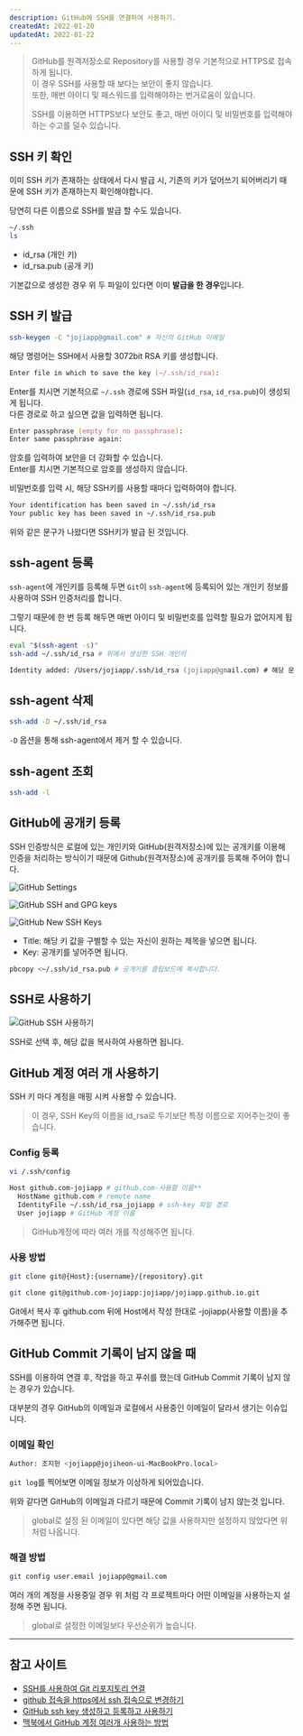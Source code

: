 ```yaml
---
description: GitHub에 SSH를 연결하여 사용하기.  
createdAt: 2022-01-20  
updatedAt: 2022-01-22
---
```


> GitHub를 원격저장소로 Repository를 사용할 경우 기본적으로 HTTPS로 접속하게 됩니다.  
> 이 경우 SSH를 사용할 때 보다는 보안이 좋지 않습니다.  
> 또한, 매번 아이디 및 패스워드를 입력해야하는 번거로움이 있습니다.
>
> SSH를 이용하면 HTTPS보다 보안도 좋고, 매번 아이디 및 비밀번호를 입력해야하는 수고를 덜수 있습니다.

## SSH 키 확인

이미 SSH 키가 존재하는 상태에서 다시 발급 시, 기존의 키가 덮어쓰기 되어버리기 때문에 SSH 키가 존재하는지 확인해야합니다.

당연히 다른 이름으로 SSH를 발급 할 수도 있습니다.

```zsh
~/.ssh
ls
```

- id_rsa (개인 키)
- id_rsa.pub (공개 키)

기본값으로 생성한 경우 위 두 파일이 있다면 이미 **발급을 한 경우**입니다.

## SSH 키 발급

```zsh
ssh-keygen -C "jojiapp@gmail.com" # 자신의 GitHub 이메일
```

해당 명령어는 SSH에서 사용할 3072bit RSA 키를 생성합니다.

```zsh
Enter file in which to save the key (~/.ssh/id_rsa):
```

Enter를 치시면 기본적으로 `~/.ssh` 경로에 SSH 파일(`id_rsa`, `id_rsa.pub`)이 생성되게 됩니다.  
다른 경로로 하고 싶으면 값을 입력하면 됩니다.

```zsh
Enter passphrase (empty for no passphrase):
Enter same passphrase again:
```

암호를 입력하여 보안을 더 강화할 수 있습니다.  
Enter를 치시면 기본적으로 암호를 생성하지 않습니다.

비밀번호를 입력 시, 해당 SSH키를 사용할 때마다 입력하여야 합니다.

```zsh
Your identification has been saved in ~/.ssh/id_rsa
Your public key has been saved in ~/.ssh/id_rsa.pub
```

위와 같은 문구가 나왔다면 SSH키가 발급 된 것입니다.

## ssh-agent 등록

`ssh-agent`에 개인키를 등록해 두면 `Git`이 `ssh-agent`에 등록되어 있는 개인키 정보를 사용하여 SSH 인증처리를 합니다.

그렇기 때문에 한 번 등록 해두면 매번 아이디 및 비밀번호를 입력할 필요가 없어지게 됩니다.

```zsh
eval "$(ssh-agent -s)"
ssh-add ~/.ssh/id_rsa # 위에서 생성한 SSH 개인키

Identity added: /Users/jojiapp/.ssh/id_rsa (jojiapp@gmail.com) # 해당 문구가 출력되면 등록 된 것입니다.
```

## ssh-agent 삭제

```zsh
ssh-add -D ~/.ssh/id_rsa
```

`-D` 옵션을 통해 ssh-agent에서 제거 할 수 있습니다.

## ssh-agent 조회

```zsh
ssh-add -l
```

## GitHub에 공개키 등록

SSH 인증방식은 로컬에 있는 개인키와 GitHub(원격저장소)에 있는 공개키를 이용해 인증을 처리하는 방식이기 때문에 Github(원격저장소)에 공개키를 등록해 주어야 합니다.

![GitHub Settings](../../public/_posts/Git/GitHub_SSH_연결/screenshot1.png)

![GitHub SSH and GPG keys](../../public/_posts/Git/GitHub_SSH_연결/screenshot2.png)

![GitHub New SSH Keys](../../public/_posts/Git/GitHub_SSH_연결/screenshot3.png)

- Title: 해당 키 값을 구별할 수 있는 자신이 원하는 제목을 넣으면 됩니다.
- Key: 공개키를 넣어주면 됩니다.

```zsh
pbcopy <~/.ssh/id_rsa.pub # 공개키를 클립보드에 복사합니다.
```

## SSH로 사용하기

![GitHub SSH 사용하기](../../public/_posts/Git/GitHub_SSH_연결/screenshot4.png)

SSH로 선택 후, 해당 값을 복사하여 사용하면 됩니다.

## GitHub 계정 여러 개 사용하기

SSH 키 마다 계정을 매핑 시켜 사용할 수 있습니다.

> 이 경우, SSH Key의 이름을 id_rsa로 두기보단 특정 이름으로 지어주는것이 좋습니다.

### Config 등록

```zsh
vi /.ssh/config
```

```zsh
Host github.com-jojiapp # github.com-사용할 이름**
  HostName github.com # remote name
  IdentityFile ~/.ssh/id_rsa_jojiapp # ssh-key 파일 경로
  User jojiapp # GitHub 계정 이름
```

> GitHub계정에 따라 여러 개를 작성해주면 됩니다.

### 사용 방법

```zsh
git clone git@{Host}:{username}/{repository}.git
```

```zsh
git clone git@github.com-jojiapp:jojiapp/jojiapp.github.io.git
```

Git에서 복사 후 github.com 뒤에 Host에서 작성 한대로 -jojiapp(사용할 이름)을 추가해주면 됩니다.

## GitHub Commit 기록이 남지 않을 때

SSH를 이용하여 연결 후, 작업을 하고 푸쉬를 했는데 GitHub Commit 기록이 남지 않는 경우가 있습니다.

대부분의 경우 GitHub의 이메일과 로컬에서 사용중인 이메일이 달라서 생기는 이슈입니다.

### 이메일 확인

```zsh
Author: 조지헌 <jojiapp@jojiheon-ui-MacBookPro.local>
```

`git log`를 찍어보면 이메일 정보가 이상하게 되어있습니다.

위와 같다면 GitHub의 이메일과 다르기 때문에 Commit 기록이 남지 않는것 입니다.

> global로 설정 된 이메일이 있다면 해당 값을 사용하지만 설정하지 않았다면 위 처럼 나옵니다.

### 해결 방법

```zsh
git config user.email jojiapp@gmail.com
```

여러 개의 계정을 사용중일 경우 위 처럼 각 프로젝트마다 어떤 이메일을 사용하는지 설정해 주면 됩니다.

> global로 설정한 이메일보다 우선순위가 높습니다.

---

## 참고 사이트

- [SSH를 사용하여 Git 리포지토리 연결](https://docs.microsoft.com/ko-kr/azure/devops/repos/git/use-ssh-keys-to-authenticate?view=azure-devops)
- [github 접속을 https에서 ssh 접속으로 변경하기](https://velog.io/@igotoo/github-%EC%A0%91%EC%86%8D%EC%9D%84-https%EC%97%90%EC%84%9C-ssh-%EC%A0%91%EC%86%8D%EC%9C%BC%EB%A1%9C-%EB%B3%80%EA%B2%BD%ED%95%98%EA%B8%B0)
- [GitHub ssh key 생성하고 등록하고 사용하기](https://syung05.tistory.com/20)
- [맥북에서 GitHub 계정 여러개 사용하는 방법](https://somjang.tistory.com/entry/%EB%A7%A5%EB%B6%81%EC%97%90%EC%84%9C-GitHub-%EA%B3%84%EC%A0%95-%EC%97%AC%EB%9F%AC%EA%B0%9C-%EC%82%AC%EC%9A%A9%ED%95%98%EB%8A%94-%EB%B0%A9%EB%B2%95)